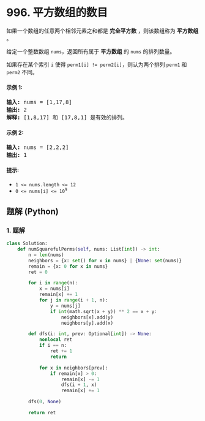 # 996. 平方数组的数目
如果一个数组的任意两个相邻元素之和都是 **完全平方数** ，则该数组称为 **平方数组** 。

给定一个整数数组 `nums`，返回所有属于 **平方数组** 的 `nums` 的排列数量。

如果存在某个索引 `i` 使得 `perm1[i] != perm2[i]`，则认为两个排列 `perm1` 和 `perm2` 不同。

#### 示例 1:
<pre>
<strong>输入:</strong> nums = [1,17,8]
<strong>输出:</strong> 2
<strong>解释:</strong> [1,8,17] 和 [17,8,1] 是有效的排列。
</pre>

#### 示例 2:
<pre>
<strong>输入:</strong> nums = [2,2,2]
<strong>输出:</strong> 1
</pre>

#### 提示:
* `1 <= nums.length <= 12`
* <code>0 <= nums[i] <= 10<sup>9</sup></code>

## 题解 (Python)

### 1. 题解
```Python
class Solution:
    def numSquarefulPerms(self, nums: List[int]) -> int:
        n = len(nums)
        neighbors = {x: set() for x in nums} | {None: set(nums)}
        remain = {x: 0 for x in nums}
        ret = 0

        for i in range(n):
            x = nums[i]
            remain[x] += 1
            for j in range(i + 1, n):
                y = nums[j]
                if int(math.sqrt(x + y)) ** 2 == x + y:
                    neighbors[x].add(y)
                    neighbors[y].add(x)

        def dfs(i: int, prev: Optional[int]) -> None:
            nonlocal ret
            if i == n:
                ret += 1
                return

            for x in neighbors[prev]:
                if remain[x] > 0:
                    remain[x] -= 1
                    dfs(i + 1, x)
                    remain[x] += 1

        dfs(0, None)

        return ret
```

